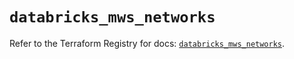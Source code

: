 # `databricks_mws_networks`

Refer to the Terraform Registry for docs: [`databricks_mws_networks`](https://registry.terraform.io/providers/databricks/databricks/1.72.0/docs/resources/mws_networks).
